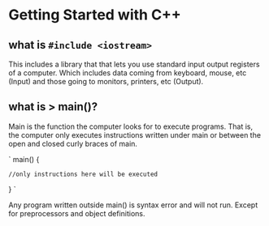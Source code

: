# Getting Started with C++

## what is ` #include <iostream> `

This includes a library that that lets you use standard input output registers of a computer. Which includes data coming from keyboard, mouse, etc (Input)  and those going to monitors, printers, etc (Output).

## what is >  main()?

Main is the function the computer looks for to execute programs. That is, the computer only executes instructions written under main or between the open and closed curly braces of main.

` main() {
	
	//only instructions here will be executed
} `

Any program written outside main() is syntax error and will not run. Except for preprocessors and object definitions.


